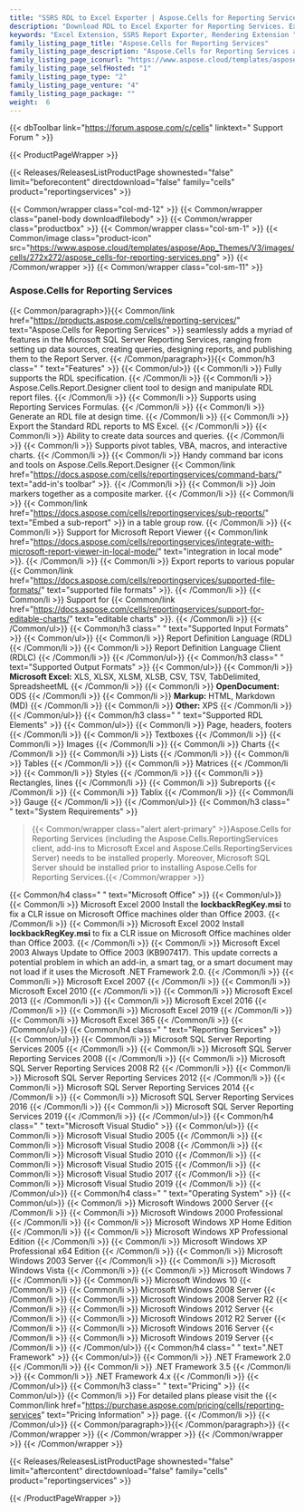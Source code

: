 ```yaml
---
title: "SSRS RDL to Excel Exporter | Aspose.Cells for Reporting Services"
description: "Download RDL to Excel Exporter for Reporting Services. Export RDL & RDLC reports to Excel spreadsheet file formats (XLS XLSX XLSM XLSB CSV SpreadsheetML HTML & ODS) with ease. "
keywords: "Excel Extension, SSRS Report Exporter, Rendering Extension "
family_listing_page_title: "Aspose.Cells for Reporting Services"
family_listing_page_description: "Aspose.Cells for Reporting Services allows you to deliver Excel reports from within the Microsoft SQL Server Reporting Services and Microsoft Report Viewer. Unlike the native exporter for Excel based reports - Aspose.Cells for Reporting Services allows the conversion of RDL & RDLC reports to a number of Excel spreadsheet file formats."
family_listing_page_iconurl: "https://www.aspose.cloud/templates/aspose/App_Themes/V3/images/cells/272x272/aspose_cells-for-reporting-services.png"
family_listing_page_selfHosted: "1"
family_listing_page_type: "2"
family_listing_page_venture: "4"
family_listing_page_package: ""
weight:  6
---
```


{{< dbToolbar link="https://forum.aspose.com/c/cells" linktext=" Support Forum " >}}


{{< ProductPageWrapper >}}

<!-- ReleasesListProductPage-->
   {{< Releases/ReleasesListProductPage shownested="false"  limit="beforecontent" directdownload="false" family="cells" product="reportingservices" >}}
<!-- /ReleasesListProductPage-->

<!-- ProductPageContent-->
{{< Common/wrapper class="col-md-12" >}}
    {{< Common/wrapper class="panel-body downloadfilebody" >}}
        {{< Common/wrapper class="productbox" >}}
            {{< Common/wrapper class="col-sm-1" >}}
                {{< Common/image class="product-icon" src="https://www.aspose.cloud/templates/aspose/App_Themes/V3/images/cells/272x272/aspose_cells-for-reporting-services.png"  >}}
            {{< /Common/wrapper >}}
            {{< Common/wrapper class="col-sm-11" >}}
                <h3 class="product-title">Aspose.Cells for Reporting Services</h3>
                {{< Common/paragraph>}}{{< Common/link href="https://products.aspose.com/cells/reporting-services/" text="Aspose.Cells for Reporting Services"  >}} seamlessly adds
                    a myriad of features in the Microsoft SQL Server Reporting Services, ranging from setting up data
                    sources, creating
                    queries, designing reports, and publishing them to the Report Server.
                    {{< /Common/paragraph>}}{{< Common/h3 class=" " text="Features"  >}}
                     {{< Common/ul>}} 
                           {{< Common/li >}} Fully supports the RDL specification. {{< /Common/li >}}
                           {{< Common/li >}} Aspose.Cells.Report.Designer client tool to design and manipulate RDL report files. {{< /Common/li >}}
                           {{< Common/li >}} Supports using Reporting Services Formulas. {{< /Common/li >}}
                           {{< Common/li >}} Generate an RDL file at design time. {{< /Common/li >}}
                           {{< Common/li >}} Export the Standard RDL reports to MS Excel. {{< /Common/li >}}
                           {{< Common/li >}} Ability to create data sources and queries. {{< /Common/li >}}
                           {{< Common/li >}} Supports pivot tables, VBA, macros, and interactive charts. {{< /Common/li >}}
                           {{< Common/li >}} Handy command bar icons and tools on Aspose.Cells.Report.Designer {{< Common/link href="https://docs.aspose.com/cells/reportingservices/command-bars/" text="add-in's toolbar"  >}}. {{< /Common/li >}}
                           {{< Common/li >}} Join markers together as a composite marker. {{< /Common/li >}}
                           {{< Common/li >}} {{< Common/link href="https://docs.aspose.com/cells/reportingservices/sub-reports/" text="Embed a sub-report"  >}} in a table group
                            row. {{< /Common/li >}}
                           {{< Common/li >}} Support for Microsoft Report Viewer {{< Common/link href="https://docs.aspose.com/cells/reportingservices/integrate-with-microsoft-report-viewer-in-local-mode/" text="integration in local mode"  >}}. {{< /Common/li >}}
                           {{< Common/li >}} Export reports to various popular {{< Common/link href="https://docs.aspose.com/cells/reportingservices/supported-file-formats/" text="supported file formats"  >}}.
                         {{< /Common/li >}}
                           {{< Common/li >}} Support for {{< Common/link href="https://docs.aspose.com/cells/reportingservices/support-for-editable-charts/" text="editable charts"  >}}. {{< /Common/li >}}
                     {{< /Common/ul>}}
                    {{< Common/h3 class=" " text="Supported Input Formats"  >}}
                     {{< Common/ul>}} 
                           {{< Common/li >}} Report Definition Language (RDL) {{< /Common/li >}}
                           {{< Common/li >}} Report Definition Language Client (RDLC) {{< /Common/li >}}
                     {{< /Common/ul>}}
                    {{< Common/h3 class=" " text="Supported Output Formats"  >}}
                     {{< Common/ul>}} 
                           {{< Common/li >}} <strong>Microsoft Excel:</strong> XLS, XLSX, XLSM, XLSB, CSV, TSV, TabDelimited,
                            SpreadsheetML {{< /Common/li >}}
                           {{< Common/li >}} <strong>OpenDocument:</strong> ODS {{< /Common/li >}}
                           {{< Common/li >}} <strong>Markup:</strong> HTML, Markdown (MD) {{< /Common/li >}}
                           {{< Common/li >}} <strong>Other:</strong> XPS {{< /Common/li >}}
                     {{< /Common/ul>}}
                    {{< Common/h3 class=" " text="Supported RDL Elements"  >}}
                     {{< Common/ul>}} 
                           {{< Common/li >}} Page, headers, footers {{< /Common/li >}}
                           {{< Common/li >}} Textboxes {{< /Common/li >}}
                           {{< Common/li >}} Images {{< /Common/li >}}
                           {{< Common/li >}} Charts {{< /Common/li >}}
                           {{< Common/li >}} Lists {{< /Common/li >}}
                           {{< Common/li >}} Tables {{< /Common/li >}}
                           {{< Common/li >}} Matrices {{< /Common/li >}}
                           {{< Common/li >}} Styles {{< /Common/li >}}
                           {{< Common/li >}} Rectangles, lines {{< /Common/li >}}
                           {{< Common/li >}} Subreports {{< /Common/li >}}
                           {{< Common/li >}} Tablix {{< /Common/li >}}
                           {{< Common/li >}} Gauge {{< /Common/li >}}
                     {{< /Common/ul>}}
                    {{< Common/h3 class=" " text="System Requirements"  >}}
                    <blockquote>
                        {{< Common/wrapper class="alert alert-primary" >}}Aspose.Cells for Reporting Services (including the
                            Aspose.Cells.ReportingServices client, add-ins to Microsoft Excel and
                            Aspose.Cells.ReportingServices Server)
                            needs to be installed properly. Moreover, Microsoft SQL Server should be installed prior to
                            installing
                            Aspose.Cells for Reporting Services.{{< /Common/wrapper >}}
                    </blockquote>
                    {{< Common/h4 class=" " text="Microsoft Office"  >}}
                     {{< Common/ul>}} 
                           {{< Common/li >}} Microsoft Excel 2000 Install the <strong>lockbackRegKey.msi</strong> to fix a CLR issue on
                            Microsoft Office
                            machines older than Office 2003. {{< /Common/li >}}
                           {{< Common/li >}} Microsoft Excel 2002 Install <strong>lockbackRegKey.msi</strong> to fix a CLR issue on
                            Microsoft Office machines
                            older than Office 2003. {{< /Common/li >}}
                           {{< Common/li >}} Microsoft Excel 2003 Always Update to Office 2003 (KB907417). This update corrects a
                            potential problem in which
                            an add-in, a smart tag, or a smart document may not load if it uses the Microsoft .NET
                            Framework 2.0. {{< /Common/li >}}
                           {{< Common/li >}} Microsoft Excel 2007 {{< /Common/li >}}
                           {{< Common/li >}} Microsoft Excel 2010 {{< /Common/li >}}
                           {{< Common/li >}} Microsoft Excel 2013 {{< /Common/li >}}   {{< Common/li >}} Microsoft Excel 2016 {{< /Common/li >}}   {{< Common/li >}} Microsoft Excel 2019 {{< /Common/li >}}   {{< Common/li >}} Microsoft Excel 365 {{< /Common/li >}}
                     {{< /Common/ul>}}
                    {{< Common/h4 class=" " text="Reporting Services"  >}}
                     {{< Common/ul>}} 
                           {{< Common/li >}} Microsoft SQL Server Reporting Services 2005 {{< /Common/li >}}
                           {{< Common/li >}} Microsoft SQL Server Reporting Services 2008 {{< /Common/li >}}
                           {{< Common/li >}} Microsoft SQL Server Reporting Services 2008 R2 {{< /Common/li >}}
                           {{< Common/li >}} Microsoft SQL Server Reporting Services 2012 {{< /Common/li >}}
                           {{< Common/li >}} Microsoft SQL Server Reporting Services 2014 {{< /Common/li >}}
                           {{< Common/li >}} Microsoft SQL Server Reporting Services 2016 {{< /Common/li >}}   {{< Common/li >}} Microsoft SQL Server Reporting Services 2019 {{< /Common/li >}}
                     {{< /Common/ul>}}
                    {{< Common/h4 class=" " text="Microsoft Visual Studio"  >}}
                     {{< Common/ul>}} 
                           {{< Common/li >}} Microsoft Visual Studio 2005 {{< /Common/li >}}
                           {{< Common/li >}} Microsoft Visual Studio 2008 {{< /Common/li >}}
                           {{< Common/li >}} Microsoft Visual Studio 2010 {{< /Common/li >}}   {{< Common/li >}} Microsoft Visual Studio 2015 {{< /Common/li >}}   {{< Common/li >}} Microsoft Visual Studio 2017 {{< /Common/li >}}   {{< Common/li >}} Microsoft Visual Studio 2019 {{< /Common/li >}}
                     {{< /Common/ul>}}
                    {{< Common/h4 class=" " text="Operating System"  >}}
                     {{< Common/ul>}} 
                           {{< Common/li >}} Microsoft Windows 2000 Server {{< /Common/li >}}
                           {{< Common/li >}} Microsoft Windows 2000 Professional {{< /Common/li >}}
                           {{< Common/li >}} Microsoft Windows XP Home Edition {{< /Common/li >}}
                           {{< Common/li >}} Microsoft Windows XP Professional Edition {{< /Common/li >}}
                           {{< Common/li >}} Microsoft Windows XP Professional x64 Edition {{< /Common/li >}}
                           {{< Common/li >}} Microsoft Windows 2003 Server {{< /Common/li >}}
                           {{< Common/li >}} Microsoft Windows Vista {{< /Common/li >}}
                           {{< Common/li >}} Microsoft Windows 7 {{< /Common/li >}}   {{< Common/li >}} Microsoft Windows 10 {{< /Common/li >}}
                           {{< Common/li >}} Microsoft Windows 2008 Server {{< /Common/li >}}
                           {{< Common/li >}} Microsoft Windows 2008 Server R2 {{< /Common/li >}}
                           {{< Common/li >}} Microsoft Windows 2012 Server {{< /Common/li >}}
                           {{< Common/li >}} Microsoft Windows 2012 R2 Server {{< /Common/li >}}   {{< Common/li >}} Microsoft Windows 2016 Server {{< /Common/li >}}   {{< Common/li >}} Microsoft Windows 2019 Server {{< /Common/li >}}
                     {{< /Common/ul>}}
                    {{< Common/h4 class=" " text=".NET Framework"  >}}
                     {{< Common/ul>}} 
                           {{< Common/li >}} .NET Framework 2.0 {{< /Common/li >}}
                           {{< Common/li >}} .NET Framework 3.5 {{< /Common/li >}}
                           {{< Common/li >}} .NET Framework 4.x {{< /Common/li >}}
                     {{< /Common/ul>}}
                    {{< Common/h3 class=" " text="Pricing"  >}}
                     {{< Common/ul>}} 
                           {{< Common/li >}} For detailed plans please visit the {{< Common/link href="https://purchase.aspose.com/pricing/cells/reporting-services" text="Pricing Information"  >}} page. {{< /Common/li >}}
                     {{< /Common/ul>}}
                {{< Common/paragraph>}}{{< /Common/paragraph>}}
            {{< /Common/wrapper >}}
        {{< /Common/wrapper >}}
    {{< /Common/wrapper >}}
{{< /Common/wrapper >}}

<!-- /ProductPageContent-->



<!-- ReleasesListProductPage-->
   {{< Releases/ReleasesListProductPage shownested="false"  limit="aftercontent" directdownload="false" family="cells" product="reportingservices" >}}
<!-- /ReleasesListProductPage-->

{{< /ProductPageWrapper >}}

